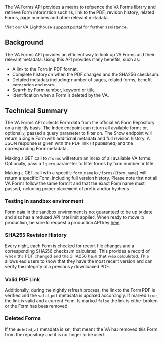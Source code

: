The VA Forms API provides a means to reference the VA Forms library and retrieve Form information such as, link to the PDF, revision history, related Forms, page numbers and other relevant metadata.

Visit our VA Lighthouse [support portal](https://developer.va.gov/support) for further assistance.

## Background
The VA Forms API provides an efficient way to look up VA Forms and their relevant metadata. Using this API provides many benefits, such as:
- A link to the Form in PDF format.
- Complete history on when the PDF changed and the SHA256 checksum.
- Detailed metadata including: number of pages, related forms, benefit categories and more.
- Search by Form number, keyword or title.
- Identification when a Form is deleted by the VA.

## Technical Summary
The VA Forms API collects Form data from the official VA Form Repository on a nightly basis. The Index endpoint can return all available forms or, optionally, passed a query parameter to filter on. The Show endpoint will return a single Form with additional metadata and full revision history. A JSON response is given with the PDF link (if published) and the corresponding Form metadata.

Making a GET call to `/forms` will return an index of all available VA forms. Optionally, pass a `?query` parameter to filter forms by form number or title.

Making a GET call with a specific `form_name` to `/forms/{form_name}` will return a specific Form, including full version history. Please note that not all 
VA Forms follow the same format and that the exact Form name must passed, including proper placement of prefix and/or hyphens.  

### Testing in sandbox environment
Form data in the sandbox environment is not guaranteed to be up to date and also has a reduced API rate limit applied. When ready to move to production, be sure
to request a production API key [here](https://developer.va.gov/go-live).

### SHA256 Revision History
Every night, each Form is checked for recent file changes and a corresponding SHA256 checksum calculated. This provides a record of when the PDF changed and
the SHA256 hash that was calculated. This allows end users to know that they have the most recent version and can verify the integrity of a previously 
downloaded PDF.

### Valid PDF Link
Additionally, during the nightly refresh process, the link to the Form PDF is verified and the `valid_pdf` metadata is updated accordingly. If marked `true`, the link 
is valid and a current Form. Is marked `false` the link is either broken or the Form has been removed.

### Deleted Forms
If the `deleted_at` metadata is set, that means the VA has removed this Form from the repository and it is no longer to be used.
